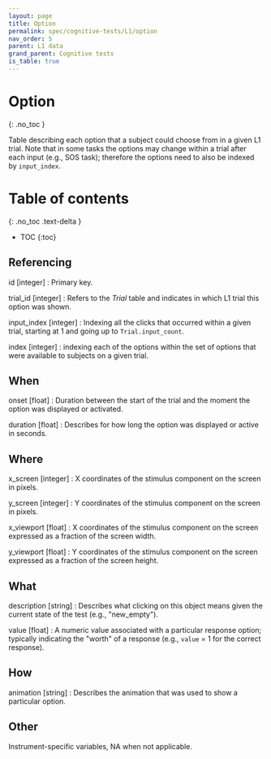 ```yaml
---
layout: page
title: Option
permalink: spec/cognitive-tests/L1/option
nav_order: 5
parent: L1 data
grand_parent: Cognitive tests
is_table: true
---
```


# <i class="fa fa-table"></i> Option
{: .no_toc }

Table describing each option that a subject could choose from in a given L1 trial. Note that in some tasks the options may change within a trial after each input (e.g., SOS task); therefore the options need to also be indexed by `input_index`. 


# Table of contents
{: .no_toc .text-delta }
- TOC
{:toc}


## Referencing

id [integer]
: Primary key.


trial_id [integer]
: Refers to the *<i class="fa fa-table"></i> Trial* table and indicates in which L1 trial this option was shown.


input_index [integer]
: Indexing all the clicks that occurred within a given trial, starting at 1 and going up to `Trial.input_count`.


index [integer]
: indexing each of the options within the set of options that were available to subjects on a given trial.


## When

onset [float]
: Duration between the start of the trial and the moment the option was displayed or activated.


duration [float]
: Describes for how long the option was displayed or active in seconds.

## Where

x_screen [integer]
: X coordinates of the stimulus component on the screen in pixels. 


y_screen [integer]
: Y coordinates of the stimulus component on the screen in pixels. 


x_viewport [float]
: X coordinates of the stimulus component on the screen expressed as a fraction of the screen width. 


y_viewport [float]
: Y coordinates of the stimulus component on the screen expressed as a fraction of the screen height. 


## What

description [string]
: Describes what clicking on this object means given the current state of the test (e.g., "new_empty").


value [float]
: A numeric value associated with a particular response option; typically indicating the "worth" of a response (e.g., `value` = 1 for the correct response).


## How

animation [string]
: Describes the animation that was used to show a particular option.


## Other
Instrument-specific variables, NA when not applicable.

